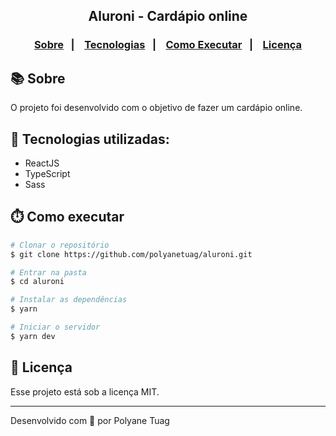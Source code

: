 <div align="center">
    <h2>Aluroni - Cardápio online</h2>
</div>

<h3 align="center">  
  <p align="center">
    <a href="#-sobre">Sobre</a>&nbsp;&nbsp;&nbsp;|&nbsp;&nbsp;&nbsp;
    <a href="#-tecnologias">Tecnologias</a>&nbsp;&nbsp;&nbsp;|&nbsp;&nbsp;&nbsp;
    <a href="#-como-executar">Como Executar</a>&nbsp;&nbsp;&nbsp;|&nbsp;&nbsp;&nbsp;
    <a href="#-licença">Licença</a>
  </p>
</h3>

<div align="center">
    <!-- <img width= '800' src="./public/images/aplication1.gif" />  -->
</div>

## 📚 Sobre

O projeto foi desenvolvido com o objetivo de fazer um cardápio online.

## 🚀 Tecnologias utilizadas:

- ReactJS
- TypeScript
- Sass
  

## ⏱️ Como executar

```bash
# Clonar o repositório
$ git clone https://github.com/polyanetuag/aluroni.git

# Entrar na pasta  
$ cd aluroni

# Instalar as dependências
$ yarn 

# Iniciar o servidor
$ yarn dev
```

## 📝 Licença

Esse projeto está sob a licença MIT.

---
Desenvolvido com 💜 por Polyane Tuag